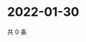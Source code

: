 # 2022-01-30

共 0 条

<!-- BEGIN WEIBO -->
<!-- 最后更新时间 Sun Jan 30 2022 21:05:32 GMT+0800 (China Standard Time) -->

<!-- END WEIBO -->
